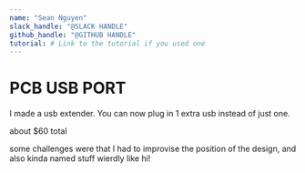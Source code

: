 ```yaml
---
name: "Sean Nguyen"
slack_handle: "@SLACK HANDLE"
github_handle: "@GITHUB HANDLE"
tutorial: # Link to the tutorial if you used one
---
```


# PCB USB PORT

I made a usb extender. You can now plug in 1 extra usb instead of just one.<!-- Describe your board in 2-3 sentences. What are you making? What will it do? -->

about $60 total<!-- How much is it going to cost? -->

some challenges were that I had to improvise the position of the design, and also kinda named stuff wierdly like hi!<!-- Tell us a little bit about your design process. What were some challenges? What helped? ***Totally optional*** -->
